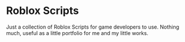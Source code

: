 # Roblox Scripts

Just a collection of Roblox Scripts for game developers to use. Nothing much, useful as a little portfolio for me and my little works.